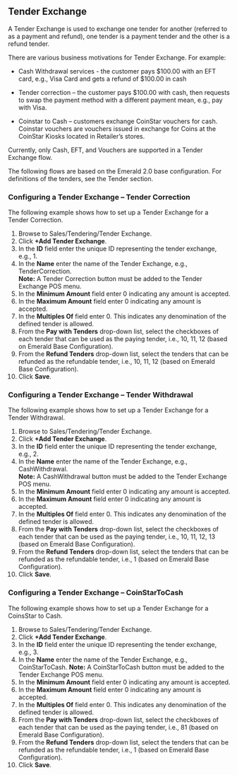 ## Tender Exchange

A Tender Exchange is used to exchange one tender for another (referred to as a payment and refund), one tender is a payment tender and the other is a refund tender.

There are various business motivations for Tender Exchange. For example:

* Cash Withdrawal services - the customer pays $100.00 with an EFT card, e.g., Visa Card and gets a refund of $100.00 in cash

* Tender correction – the customer pays $100.00 with cash, then requests to swap the payment method with a different payment mean, e.g., pay with Visa.

* Coinstar to Cash – customers exchange CoinStar vouchers for cash. Coinstar vouchers are vouchers issued in exchange for Coins at the CoinStar Kiosks located in Retailer’s stores.

Currently, only Cash, EFT, and Vouchers are supported in a Tender Exchange flow.

The following flows are based on the Emerald 2.0 base configuration. For definitions of the tenders, see the Tender section.

### Configuring a Tender Exchange – Tender Correction

The following example shows how to set up a Tender Exchange for a Tender Correction.

1. Browse to Sales/Tendering/Tender Exchange.
2. Click **+Add Tender Exchange**.
3. In the **ID** field enter the unique ID representing the tender exchange, e.g., 1.
4. In the **Name** enter the name of the Tender Exchange, e.g., TenderCorrection.  
    **Note:** A Tender Correction button must be added to the Tender Exchange POS menu.
5. In the **Minimum Amount** field enter 0 indicating any amount is accepted.
6. In the **Maximum Amount** field enter 0 indicating any amount is accepted.
7. In the **Multiples Of** field enter 0. This indicates any denomination of the defined tender is allowed.
8. From the **Pay with Tenders** drop-down list, select the checkboxes of each tender that can be used as the paying tender, i.e., 10, 11, 12 (based on Emerald Base Configuration).
9. From the **Refund Tenders** drop-down list, select the tenders that can be refunded as the refundable tender, i.e., 10, 11, 12 (based on Emerald Base Configuration).
10. Click **Save**.

### Configuring a Tender Exchange – Tender Withdrawal

The following example shows how to set up a Tender Exchange for a Tender Withdrawal.

1. Browse to Sales/Tendering/Tender Exchange.
2. Click **+Add Tender Exchange**.
3. In the **ID** field enter the unique ID representing the tender exchange, e.g., 2.
4. In the **Name** enter the name of the Tender Exchange, e.g., CashWithdrawal.  
    **Note:** A CashWithdrawal button must be added to the Tender Exchange POS menu.
5. In the **Minimum Amount** field enter 0 indicating any amount is accepted.
6. In the **Maximum Amount** field enter 0 indicating any amount is accepted.
7. In the **Multiples Of** field enter 0. This indicates any denomination of the defined tender is allowed.
8. From the **Pay with Tenders** drop-down list, select the checkboxes of each tender that can be used as the paying tender, i.e., 10, 11, 12, 13 (based on Emerald Base Configuration).
9. From the **Refund Tenders** drop-down list, select the tenders that can be refunded as the refundable tender, i.e., 1 (based on Emerald Base Configuration).
10. Click **Save**.

### Configuring a Tender Exchange – CoinStarToCash

The following example shows how to set up a Tender Exchange for a CoinsStar to Cash.

1. Browse to Sales/Tendering/Tender Exchange.
2. Click **+Add Tender Exchange**.
3. In the **ID** field enter the unique ID representing the tender exchange, e.g., 3.
4. In the **Name** enter the name of the Tender Exchange, e.g., CoinStarToCash.
**Note:** A CoinStarToCash button must be added to the Tender Exchange POS menu.
5. In the **Minimum Amount** field enter 0 indicating any amount is accepted.
6. In the **Maximum Amount** field enter 0 indicating any amount is accepted.
7. In the **Multiples Of** field enter 0. This indicates any denomination of the defined tender is allowed.
8. From the **Pay with Tenders** drop-down list, select the checkboxes of each tender that can be used as the paying tender, i.e., 81 (based on Emerald Base Configuration).
9. From the **Refund Tenders** drop-down list, select the tenders that can be refunded as the refundable tender, i.e., 1 (based on Emerald Base Configuration).
10. Click **Save**.
